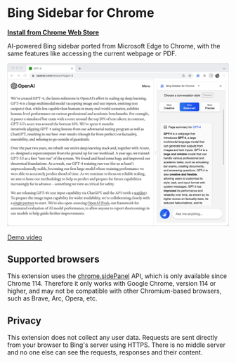 # Bing Sidebar for Chrome

[**Install from Chrome Web Store**](https://chrome.google.com/webstore/detail/bing-sidebar-for-chrome/ncjedehfkpnliaafimjhdjjeggmfmlgf)

AI-powered Bing sidebar ported from Microsoft Edge to Chrome, with the same features like accessing the current webpage or PDF.

![Screenshot](screenshot.png?raw=true)

[Demo video](https://youtu.be/dIZoB1gUbxE)

## Supported browsers

This extension uses the [chrome.sidePanel](https://developer.chrome.com/docs/extensions/reference/sidePanel/) API, which is only available since Chrome 114. Therefore it only works with Google Chrome, version 114 or higher, and may not be compatible with other Chromium-based browsers, such as Brave, Arc, Opera, etc.

## Privacy

This extension does not collect any user data. Requests are sent directly from your browser to Bing's server using HTTPS. There is no middle server and no one else can see the requests, responses and their content.
